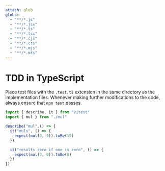 ```yaml
---
attach: glob
globs:
  - "**/*.js"
  - "**/*.jsx"
  - "**/*.ts"
  - "**/*.tsx"
  - "**/*.cjs"
  - "**/*.cts"
  - "**/*.mjs"
  - "**/*.mts"
---
```


# TDD in TypeScript

Place test files with the `.test.ts` extension in the same directory as the implementation files.
Whenever making further modifications to the code, always ensure that `npm test` passes.

```ts
import { describe, it } from "vitest"
import { mul } from "./mul"

describe("mul",() => {
  it("muls", () => {
    expect(mul(3, 5)).toBe(15)
  })

  it("results zero if one is zero", () => {
    expect(mul(3, 0)).toBe(0)
  })
})
```
